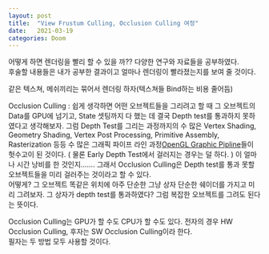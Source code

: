 ```yaml
---
layout: post
title:  "View Frustum Culling, Occlusion Culling 여정"
date:   2021-03-19
categories: Doom
---
```


어떻게 하면 렌더링을 빨리 할 수 있을 까?? 다양한 연구와 자료들을 공부하였다.    
후술할 내용들은 내가 공부한 결과이고 얼마나 렌더링이 빨라졌는지를 보여 줄 것이다.

같은 텍스쳐, 메쉬끼리는 묶어서 렌더링 하자(텍스쳐들 Bind하는 비용 줄어듬)

Occlusion Culling : 쉽게 생각하면 어떤 오브젝트들을 그리려고 할 때 그 오브젝트의 Data를 GPU에 넘기고, State 셋팅까지 다 했는 데 결국 Depth test를 통과하지 못하였다고 생각해보자. 그럼 Depth Test를 그리는 과정까지의 수 많은 Vertex Shading, Geometry Shading, Vertex Post Processing, Primitive Assembly, Rasterization 등등 수 많은 그래픽 파이프 라인 과정[OpenGL Graphic Pipline](https://www.khronos.org/opengl/wiki/Rendering_Pipeline_Overview)들이 헛수고이 된 것이다. ( 물론 Early Depth Test에서 걸러지는 경우는 덜 하다. ) 이 얼마나 시간 낭비를 한 것인지....... 그래서 Occlusion Culling은 Depth test를 통과 못할 오브젝트들을 미리 걸러주는 것이라고 할 수 있다.      
어떻게? 그 오브젝트 똑같은 위치에 아주 단순한 그냥 상자 단순한 쉐이더를 가지고 미리 그려보자. 그 상자가 depth test를 통과하였다? 그럼 복잡한 오브젝트를 그려도 된다는 뜻이다. 

Occlusion Culling는 GPU가 할 수도 CPU가 할 수도 있다. 전자의 경우 HW Occlusion Culling, 후자는 SW Occlusion Culling이라 한다.   
필자는 두 방법 모두 사용할 것이다.